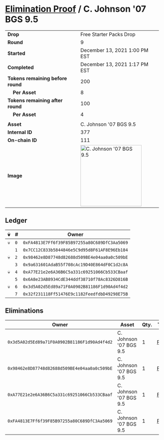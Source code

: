 # [Elimination Proof](./readme.md) / C. Johnson &#039;07 BGS 9.5

|||
|---|---|
| **Drop** | Free Starter Packs Drop |
| **Round** | 9 |
| **Started** | December 13, 2021 1:00 PM EST |
| **Completed** | December 13, 2021 1:17 PM EST |
| **Tokens remaining before round** | 200 |
| **&nbsp;&nbsp;&nbsp;&nbsp;Per Asset** | 8 |
| **Tokens remaining after round** | 100 |
| **&nbsp;&nbsp;&nbsp;&nbsp;Per Asset** | 4 |
| | |
| **Asset** | C. Johnson &#039;07 BGS 9.5 |
| **Internal ID** | 377 |
| **On-chain ID** | 111 |
| **Image** | <img src="https://tcdn.blokpax.com/95048cbb-7e7b-4bcb-8325-ac63ccab25ae/2bf309e93084b1dee20991ae61355600d7e4621a779eef48b3e6ee6d009e46ae.jpg" height="200" alt="C. Johnson &#039;07 BGS 9.5" /> |

## Ledger

| 💀 | # | Owner |
| --- | --- | --- |
| 💀 | `0` | `0xFA4813E7Ff6f39F85B97255a80C689DfC3Aa5069` |
|  | `1` | `0x7CC12C833b5844846e5C9d95d8F61AF8E96Eb184` |
| 💀 | `2` | `0x98462e8D87748d82688d509BE4e04aa0a0c509bE` |
|  | `3` | `0x9a631601AdaB55f708cAc19D40E864dF0C1d2c8A` |
| 💀 | `4` | `0xA77E21e2e6A36B6C5a331c69251066Cb533CBaaf` |
|  | `5` | `0x6A8e23AB8934CdE344ddf38710f78Ac8326D816B` |
| 💀 | `6` | `0x3d5A02d5Ed89a71F0A0902B81186F1d90Ad4f4d2` |
|  | `7` | `0x32f231118Ff51476E9c1182FeedfdbD49298E75B` |


## Eliminations

| Owner | Asset | Qty. | Transaction |
| --- | --- | --- | --- |
| `0x3d5A02d5Ed89a71F0A0902B81186F1d90Ad4f4d2` | C. Johnson '07 BGS 9.5 | 1 | [Polygonscan](https://polygonscan.com/tx/0xad5afee5c352bb3f54c1a00ecfafe54a69ca0bddeec11fbbeafb8dfab92131da) |
| `0x98462e8D87748d82688d509BE4e04aa0a0c509bE` | C. Johnson '07 BGS 9.5 | 1 | [Polygonscan](https://polygonscan.com/tx/0x61d222cdd270ad1659738a2364b8bdae9cce03073eb5f3487b15602267e467a1) |
| `0xA77E21e2e6A36B6C5a331c69251066Cb533CBaaf` | C. Johnson '07 BGS 9.5 | 1 | [Polygonscan](https://polygonscan.com/tx/0x1c43e25953ec34ea34a287eb60954d8a4a937ba7613608a300da68887632dd43) |
| `0xFA4813E7Ff6f39F85B97255a80C689DfC3Aa5069` | C. Johnson '07 BGS 9.5 | 1 | [Polygonscan](https://polygonscan.com/tx/0x907d59a695bf8b9e601c6c58b44f4ccde6771ab6c1bf7c8ae01e3fbc4f62eb46) |
